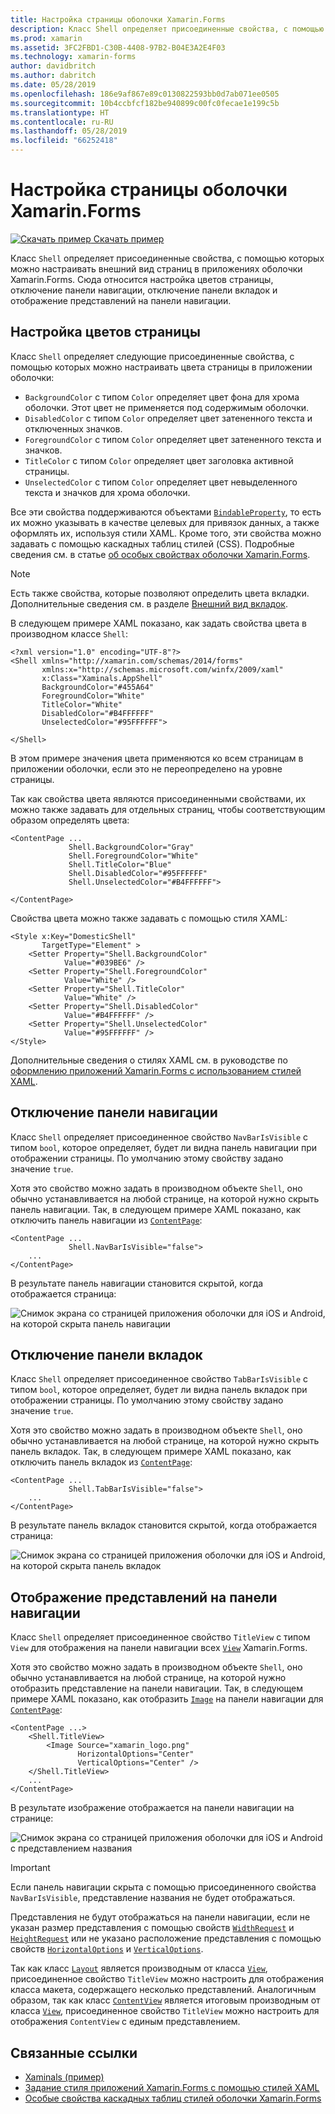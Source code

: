 ```yaml
---
title: Настройка страницы оболочки Xamarin.Forms
description: Класс Shell определяет присоединенные свойства, с помощью которых можно настраивать внешний вид страниц в приложениях оболочки Xamarin.Forms. Сюда относится настройка цветов страницы, отключение панели навигации, отключение панели вкладок и отображение представлений на панели навигации.
ms.prod: xamarin
ms.assetid: 3FC2FBD1-C30B-4408-97B2-B04E3A2E4F03
ms.technology: xamarin-forms
author: davidbritch
ms.author: dabritch
ms.date: 05/28/2019
ms.openlocfilehash: 186e9af867e89c0130822593bb0d7ab071ee0505
ms.sourcegitcommit: 10b4ccbfcf182be940899c00fc0fecae1e199c5b
ms.translationtype: HT
ms.contentlocale: ru-RU
ms.lasthandoff: 05/28/2019
ms.locfileid: "66252418"
---
```

# <a name="xamarinforms-shell-page-configuration"></a>Настройка страницы оболочки Xamarin.Forms

[![Скачать пример](~/media/shared/download.png) Скачать пример](https://github.com/xamarin/xamarin-forms-samples/tree/master/UserInterface/Xaminals/)

Класс `Shell` определяет присоединенные свойства, с помощью которых можно настраивать внешний вид страниц в приложениях оболочки Xamarin.Forms. Сюда относится настройка цветов страницы, отключение панели навигации, отключение панели вкладок и отображение представлений на панели навигации.

## <a name="set-page-colors"></a>Настройка цветов страницы

Класс `Shell` определяет следующие присоединенные свойства, с помощью которых можно настраивать цвета страницы в приложении оболочки:

- `BackgroundColor` с типом `Color` определяет цвет фона для хрома оболочки. Этот цвет не применяется под содержимым оболочки.
- `DisabledColor` с типом `Color` определяет цвет затененного текста и отключенных значков.
- `ForegroundColor` с типом `Color` определяет цвет затененного текста и значков.
- `TitleColor` с типом `Color` определяет цвет заголовка активной страницы.
- `UnselectedColor` с типом `Color` определяет цвет невыделенного текста и значков для хрома оболочки.

Все эти свойства поддерживаются объектами [`BindableProperty`](xref:Xamarin.Forms.BindableProperty), то есть их можно указывать в качестве целевых для привязок данных, а также оформлять их, используя стили XAML. Кроме того, эти свойства можно задавать с помощью каскадных таблиц стилей (CSS). Подробные сведения см. в статье [об особых свойствах оболочки Xamarin.Forms](~/xamarin-forms/user-interface/styles/css/index.md#xamarinforms-shell-specific-properties).

> [!NOTE]
> Есть также свойства, которые позволяют определить цвета вкладки. Дополнительные сведения см. в разделе [Внешний вид вкладок](tabs.md#tab-appearance).

В следующем примере XAML показано, как задать свойства цвета в производном классе `Shell`:

```xaml
<?xml version="1.0" encoding="UTF-8"?>
<Shell xmlns="http://xamarin.com/schemas/2014/forms"
       xmlns:x="http://schemas.microsoft.com/winfx/2009/xaml"
       x:Class="Xaminals.AppShell"
       BackgroundColor="#455A64"
       ForegroundColor="White"
       TitleColor="White"
       DisabledColor="#B4FFFFFF"
       UnselectedColor="#95FFFFFF">

</Shell>
```

В этом примере значения цвета применяются ко всем страницам в приложении оболочки, если это не переопределено на уровне страницы.

Так как свойства цвета являются присоединенными свойствами, их можно также задавать для отдельных страниц, чтобы соответствующим образом определять цвета:

```xaml
<ContentPage ...
             Shell.BackgroundColor="Gray"
             Shell.ForegroundColor="White"
             Shell.TitleColor="Blue"
             Shell.DisabledColor="#95FFFFFF"
             Shell.UnselectedColor="#B4FFFFFF">

</ContentPage>
```

Свойства цвета можно также задавать с помощью стиля XAML:

```xaml
<Style x:Key="DomesticShell"
       TargetType="Element" >
    <Setter Property="Shell.BackgroundColor"
            Value="#039BE6" />
    <Setter Property="Shell.ForegroundColor"
            Value="White" />
    <Setter Property="Shell.TitleColor"
            Value="White" />
    <Setter Property="Shell.DisabledColor"
            Value="#B4FFFFFF" />
    <Setter Property="Shell.UnselectedColor"
            Value="#95FFFFFF" />
</Style>
```

Дополнительные сведения о стилях XAML см. в руководстве по [оформлению приложений Xamarin.Forms с использованием стилей XAML](~/xamarin-forms/user-interface/styles/xaml/index.md).

## <a name="disable-the-navigation-bar"></a>Отключение панели навигации

Класс `Shell` определяет присоединенное свойство `NavBarIsVisible` с типом `bool`, которое определяет, будет ли видна панель навигации при отображении страницы. По умолчанию этому свойству задано значение `true`.

Хотя это свойство можно задать в производном объекте `Shell`, оно обычно устанавливается на любой странице, на которой нужно скрыть панель навигации. Так, в следующем примере XAML показано, как отключить панель навигации из [`ContentPage`](xref:Xamarin.Forms.ContentPage):

```xaml
<ContentPage ...
             Shell.NavBarIsVisible="false">
    ...
</ContentPage>
```

В результате панель навигации становится скрытой, когда отображается страница:

![Снимок экрана со страницей приложения оболочки для iOS и Android, на которой скрыта панель навигации](configuration-images/navigationbar-invisible.png "Страница приложения оболочки со скрытой панелью навигации")

## <a name="disable-the-tab-bar"></a>Отключение панели вкладок

Класс `Shell` определяет присоединенное свойство `TabBarIsVisible` с типом `bool`, которое определяет, будет ли видна панель вкладок при отображении страницы. По умолчанию этому свойству задано значение `true`.

Хотя это свойство можно задать в производном объекте `Shell`, оно обычно устанавливается на любой странице, на которой нужно скрыть панель вкладок. Так, в следующем примере XAML показано, как отключить панель вкладок из [`ContentPage`](xref:Xamarin.Forms.ContentPage):

```xaml
<ContentPage ...
             Shell.TabBarIsVisible="false">
    ...
</ContentPage>
```

В результате панель вкладок становится скрытой, когда отображается страница:

![Снимок экрана со страницей приложения оболочки для iOS и Android, на которой скрыта панель вкладок](configuration-images/tabbar-invisible.png "Страница приложения оболочки со скрытой панелью вкладок")

## <a name="display-views-in-the-navigation-bar"></a>Отображение представлений на панели навигации

Класс `Shell` определяет присоединенное свойство `TitleView` с типом `View` для отображения на панели навигации всех [`View`](xref:Xamarin.Forms.View) Xamarin.Forms.

Хотя это свойство можно задать в производном объекте `Shell`, оно обычно устанавливается на любой странице, на которой нужно отобразить представление на панели навигации. Так, в следующем примере XAML показано, как отобразить [`Image`](xref:Xamarin.Forms.Image) на панели навигации для [`ContentPage`](xref:Xamarin.Forms.ContentPage):

```xaml
<ContentPage ...>
    <Shell.TitleView>
        <Image Source="xamarin_logo.png"
               HorizontalOptions="Center"
               VerticalOptions="Center" />
    </Shell.TitleView>
    ...
</ContentPage>
```

В результате изображение отображается на панели навигации на странице:

![Снимок экрана со страницей приложения оболочки для iOS и Android с представлением названия](configuration-images/titleview.png "Страница приложения оболочки с представлением названия")

> [!IMPORTANT]
> Если панель навигации скрыта с помощью присоединенного свойства `NavBarIsVisible`, представление названия не будет отображаться.

Представления не будут отображаться на панели навигации, если не указан размер представления с помощью свойств [`WidthRequest`](xref:Xamarin.Forms.VisualElement.WidthRequest) и [`HeightRequest`](xref:Xamarin.Forms.VisualElement.HeightRequest) или не указано расположение представления с помощью свойств [`HorizontalOptions`](xref:Xamarin.Forms.View.HorizontalOptions) и [`VerticalOptions`](xref:Xamarin.Forms.View.VerticalOptions).

Так как класс [`Layout`](xref:Xamarin.Forms.Layout) является производным от класса [`View`](xref:Xamarin.Forms.View), присоединенное свойство `TitleView` можно настроить для отображения класса макета, содержащего несколько представлений. Аналогичным образом, так как класс [`ContentView`](xref:Xamarin.Forms.ContentView) является итоговым производным от класса [`View`](xref:Xamarin.Forms.View), присоединенное свойство `TitleView` можно настроить для отображения `ContentView` с единым представлением.

## <a name="related-links"></a>Связанные ссылки

- [Xaminals (пример)](https://github.com/xamarin/xamarin-forms-samples/tree/master/UserInterface/Xaminals/)
- [Задание стиля приложений Xamarin.Forms с помощью стилей XAML](~/xamarin-forms/user-interface/styles/xaml/index.md)
- [Особые свойства каскадных таблиц стилей оболочки Xamarin.Forms](~/xamarin-forms/user-interface/styles/css/index.md#xamarinforms-shell-specific-properties)
